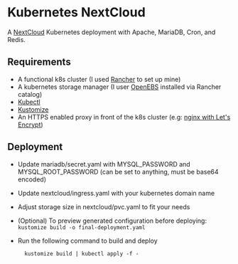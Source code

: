 # Kubernetes NextCloud
A [NextCloud](https://nextcloud.com/) Kubernetes deployment with Apache, MariaDB, Cron, and Redis.

## Requirements
* A functional k8s cluster (I used [Rancher](https://rancher.com/what-is-rancher/overview/) to set up mine)
* A kubernetes storage manager (I user [OpenEBS](https://www.openebs.io/) installed via Rancher catalog)
* [Kubectl](https://kubernetes.io/docs/tasks/tools/install-kubectl/)
* [Kustomize](https://github.com/kubernetes-sigs/kustomize)
* An HTTPS enabled proxy in front of the k8s cluster (e.g: [nginx with Let's Encrypt](https://www.nginx.com/blog/free-certificates-lets-encrypt-and-nginx/))

## Deployment
* Update mariadb/secret.yaml with MYSQL_PASSWORD and MYSQL_ROOT_PASSWORD (can be set to anything, must be base64 encoded) 
* Update nextcloud/ingress.yaml with your kubernetes domain name
* Adjust storage size in nextcloud/pvc.yaml to fit your needs 
* (Optional) To preview generated configuration before deploying:
        `kustomize build -o final-deployment.yaml` 
* Run the following command to build and deploy

        kustomize build | kubectl apply -f -
         